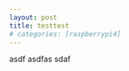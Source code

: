 ```yaml
---
layout: post
title: testtest
# categories: [raspberrypi4]
---
```


asdf
asdfas
sdaf
<!-- ![테스트]({{"./testpic.png" | relative_url}}) -->


<!-- site.url: {{site.url}} -->

<!-- page.content: {{post.content}} -->

<!-- page.title: {{page.title}} -->

<!-- page.url: {{page.url}} -->

<!-- {{page.date | date: "%Y-%m-%d}} -->

<!-- page.id: {{page.id}} -->

<!-- page.categories: {{page.categories}} -->

<!-- page.collection: {{post.collection}}

page.tags: {{post.tags}} -->

<!-- page.dir: {{page.dir}}

page.name: {{page.name}}

page.path: {{page.path}} -->

<!-- page.next: {{post.next}}

page.previous: {{post.previous}} -->
